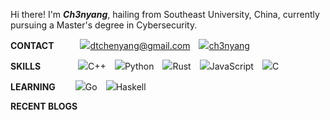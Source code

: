 
Hi there! I'm ***Ch3nyang***, hailing from Southeast University, China, currently pursuing a Master's degree in Cybersecurity.

**CONTACT**&emsp;&emsp;&emsp;<a href="mailto:dtchenyang@gmail.com" class="item"><img src="https://api.iconify.design/logos:google-gmail.svg" class="iconify" loading="lazy"><span>dtchenyang@gmail.com</span></a>&emsp;<a href="https://twitter.com/ch3nyang" class="item"><img src="https://api.iconify.design/logos:twitter.svg" class="iconify" loading="lazy"><span>ch3nyang</span></a>

**SKILLS**&emsp;&emsp;&emsp;&emsp;&nbsp;<img src="https://api.iconify.design/vscode-icons:file-type-cpp.svg" class="iconify" loading="lazy"><span>C++</span>&emsp;<img src="https://api.iconify.design/vscode-icons:file-type-python.svg" class="iconify" loading="lazy"><span>Python</span>&emsp;<img src="https://api.iconify.design/vscode-icons:file-type-rust.svg" class="iconify" loading="lazy"><span>Rust</span>&emsp;<img src="https://api.iconify.design/vscode-icons:file-type-js.svg" class="iconify" loading="lazy"><span>JavaScript</span>&emsp;<img src="https://api.iconify.design/vscode-icons:file-type-c.svg" class="iconify" loading="lazy"><span>C</span>

**LEARNING**&emsp;&emsp;&nbsp;<img src="https://api.iconify.design/vscode-icons:file-type-go.svg" class="iconify" loading="lazy"><span>Go</span>&emsp;<img src="https://api.iconify.design/vscode-icons:file-type-haskell.svg" class="iconify" loading="lazy"><span>Haskell</span>

**RECENT BLOGS**

<!-- BLOG-POST-LIST:START --><!-- BLOG-POST-LIST:END -->
